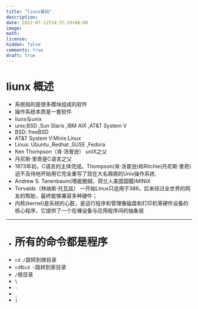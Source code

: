 ```yaml
---
title: "liunx基础"
description: 
date: 2022-07-12T14:37:29+08:00
image: 
math: 
license: 
hidden: false
comments: true
draft: true
---
```


# liunx 概述
- 系统指的是很多模块组成的软件
- 操作系统本质是一套软件
- liunx与unix
- unix;BSD  ,Sun Slaris ,IBM AIX ,AT&T System V
- BSD: freeBSD 
- AT&T System V:Minix:Linux
- Linux: Ubuntu ,Redhat ,SUSE ,Fedora
- Ken Thompson（肯·汤普逊） unIX之父
- 丹尼斯·里奇是C语言之父
- 1973年初，C语言的主体完成。Thompson(肯·汤普逊)和Ritchie(丹尼斯·里奇)迫不及待地开始用它完全重写了现在大名鼎鼎的Unix操作系统.
- Andrew S. Tanenbaum(塔能鲍姆，荷兰人美国国籍)MINIX
- Torvalds（林纳斯·托瓦兹） 一开始Linux只适用于386，后来经过全世界的网友的帮助，最终能够兼容多种硬件；
- 内核(kernel)是系统的心脏，是运行程序和管理像磁盘和打印机等硬件设备的核心程序，它提供了一个在裸设备与应用程序间的抽象层
- ----
- # 所有的命令都是程序
- `cd /`跳转到根目录
- `cd和cd ~`跳转到家目录
- `/`根目录
- `\`
- `-`
- `_`
- `|`